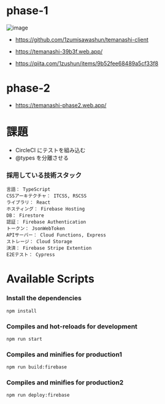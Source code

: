 # phase-1

![image](https://user-images.githubusercontent.com/65071534/167672720-c0ba2b9b-020e-4e94-b73c-79280ba7f0ef.png)

- https://github.com/1zumisawashun/temanashi-client

- https://temanashi-39b3f.web.app/

- https://qiita.com/1zushun/items/9b52fee68489a5cf33f8

# phase-2

- https://temanashi-phase2.web.app/

# 課題

- CircleCI にテストを組み込む
- @types を分離させる

### 採用している技術スタック

```
言語： TypeScript
CSSアーキテクチャ： ITCSS, RSCSS
ライブラリ： React
ホスティング： Firebase Hosting
DB： Firestore
認証： Firebase Authentication
トークン： JsonWebToken
APIサーバー： Cloud Functions, Express
ストレージ： Cloud Storage
決済： Firebase Stripe Extention
E2Eテスト： Cypress
```

# Available Scripts

### Install the dependencies

```
npm install
```

### Compiles and hot-reloads for development

```
npm run start
```

### Compiles and minifies for production1

```
npm run build:firebase
```

### Compiles and minifies for production2

```
npm run deploy:firebase
```
